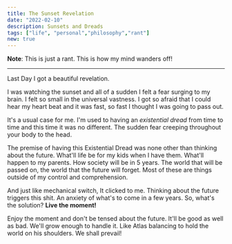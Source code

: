 ```yaml
---
title: The Sunset Revelation
date: "2022-02-10"
description: Sunsets and Dreads
tags: ["life", "personal","philosophy","rant"]
new: true
---
```

**Note**:
This is just a rant. This is how my mind wanders off!

---

Last Day I got a beautiful revelation.


I was watching the sunset and all of a sudden I felt a fear surging to my brain. I felt so small in the universal vastness. I got so afraid that I could hear my heart beat and it was fast, so fast I thought I was going to pass out.

It's a usual case for me. I'm used to having an _existential dread_ from time to time and this time it was no different. The sudden fear creeping throughout your body to the head.

The premise of having this Existential Dread was none other than thinking about the future. What'll life be for my kids when I have them. What'll happen to my parents. How society will be in 5 years. The world that will be passed on, the world that the future will forget. Most of these are things outside of my control and comprehension.

And just like mechanical switch, It clicked to me. Thinking about the future triggers this shit. An anxiety of what's to come in a few years. So, what's the solution? **Live the moment!**

Enjoy the moment and don't be tensed about the future. It'll be good as well as bad. We'll grow enough to handle it. Like Atlas balancing to hold the world on his shoulders. We shall prevail!
